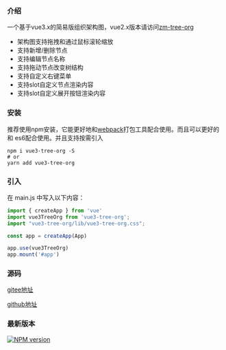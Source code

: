 ### 介绍

一个基于vue3.x的简易版组织架构图，vue2.x版本请访问[zm-tree-org](https://sangtian152.gitee.io/zm-tree-org)
- 架构图支持拖拽和通过鼠标滚轮缩放
- 支持新增/删除节点
- 支持编辑节点名称
- 支持拖动节点改变树结构
- 支持自定义右键菜单
- 支持slot自定义节点渲染内容
- 支持slot自定义展开按钮渲染内容

### 安装

推荐使用npm安装，它能更好地和[webpack](https://webpack.js.org/)打包工具配合使用。而且可以更好的和
es6配合使用。并且支持按需引入

```shell
npm i vue3-tree-org -S
# or 
yarn add vue3-tree-org
```

### 引入

在 main.js 中写入以下内容：

```javascript
import { createApp } from 'vue'
import vue3TreeOrg from 'vue3-tree-org';
import "vue3-tree-org/lib/vue3-tree-org.css";

const app = createApp(App)

app.use(vue3TreeOrg)
app.mount('#app')
```

### 源码

[gitee地址](https://gitee.com/sangtian152/vue3-tree-org)

[github地址](https://github.com/sangtian152/vue3-tree-org)

### 最新版本

[![NPM version](https://img.shields.io/npm/v/vue3-tree-org)](https://www.npmjs.com/package/vue3-tree-org)
